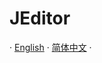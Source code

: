 # JEditor

· [English](docs/en/documents/Introduce.MD) · [简体中文](docs/zh-CN/documents/Introduce.MD) ·
